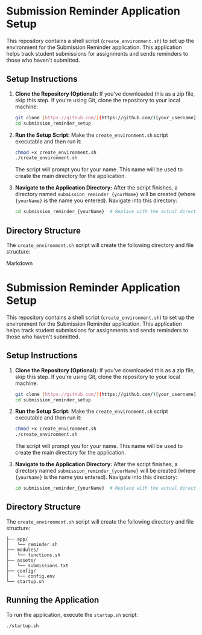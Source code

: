 # Submission Reminder Application Setup

This repository contains a shell script (`create_environment.sh`) to set up the environment for the Submission Reminder application. This application helps track student submissions for assignments and sends reminders to those who haven't submitted.

## Setup Instructions

1.  **Clone the Repository (Optional):** If you've downloaded this as a zip file, skip this step. If you're using Git, clone the repository to your local machine:

    ````bash
    git clone [https://github.com/](https://github.com/)[your_username]/submission_reminder_setup.git  # Replace with your repo URL
    cd submission_reminder_setup
    ````

2.  **Run the Setup Script:** Make the `create_environment.sh` script executable and then run it:

    ````bash
    chmod +x create_environment.sh
    ./create_environment.sh
    ````

    The script will prompt you for your name. This name will be used to create the main directory for the application.

3.  **Navigate to the Application Directory:** After the script finishes, a directory named `submission_reminder_{yourName}` will be created (where `{yourName}` is the name you entered). Navigate into this directory:

    ````bash
    cd submission_reminder_{yourName}  # Replace with the actual directory name
    ````

## Directory Structure

The `create_environment.sh` script will create the following directory and file structure:

Markdown

# Submission Reminder Application Setup

This repository contains a shell script (`create_environment.sh`) to set up the environment for the Submission Reminder application. This application helps track student submissions for assignments and sends reminders to those who haven't submitted.

## Setup Instructions

1.  **Clone the Repository (Optional):** If you've downloaded this as a zip file, skip this step. If you're using Git, clone the repository to your local machine:

    ````bash
    git clone [https://github.com/](https://github.com/)[your_username]/submission_reminder_setup.git  # Replace with your repo URL
    cd submission_reminder_setup
    ````

2.  **Run the Setup Script:** Make the `create_environment.sh` script executable and then run it:

    ````bash
    chmod +x create_environment.sh
    ./create_environment.sh
    ````

    The script will prompt you for your name. This name will be used to create the main directory for the application.

3.  **Navigate to the Application Directory:** After the script finishes, a directory named `submission_reminder_{yourName}` will be created (where `{yourName}` is the name you entered). Navigate into this directory:

    ````bash
    cd submission_reminder_{yourName}  # Replace with the actual directory name
    ````

## Directory Structure

The `create_environment.sh` script will create the following directory and file structure:

````submission_reminder_{yourName}/
├── app/
│   └── reminder.sh
├── modules/
│   └── functions.sh
├── assets/
│   └── submissions.txt
├── config/
│   └── config.env
└── startup.sh
````
## Running the Application

To run the application, execute the `startup.sh` script:

```bash
./startup.sh
